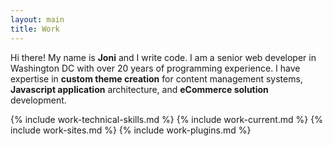 ```yaml
---
layout: main
title: Work
---
```


Hi there! My name is <strong>Joni</strong> and I write code. I am a senior web developer in Washington DC with over 20 years of programming experience. I have expertise in <strong>custom theme creation</strong> for content management systems, <strong>Javascript application</strong> architecture, and <strong>eCommerce solution</strong> development.

{% include work-technical-skills.md %}
{% include work-current.md %}
{% include work-sites.md %}
{% include work-plugins.md %}
